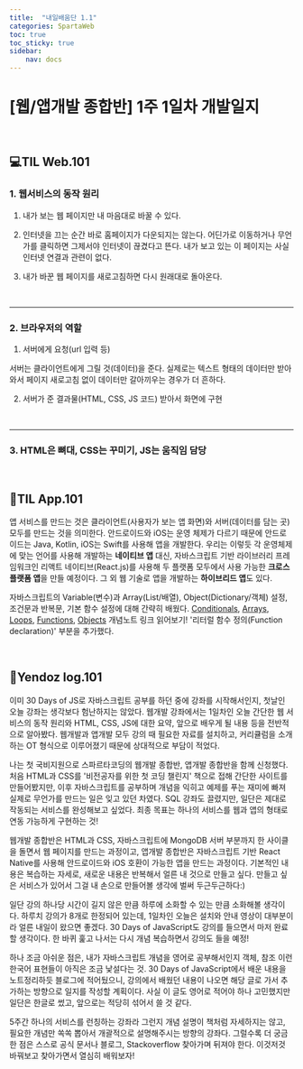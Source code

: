 ```yaml
---
title:  "내일배움단 1.1"
categories: SpartaWeb
toc: true
toc_sticky: true
sidebar:
    nav: docs
---
```


# [웹/앱개발 종합반] 1주 1일차 개발일지

<br>

## 💻TIL Web.101

### 1. 웹서비스의 동작 원리

1) 내가 보는 웹 페이지만 내 마음대로 바꿀 수 있다.

2) 인터넷을 끄는 순간 바로 홈페이지가 다운되지는 않는다. 어딘가로 이동하거나 무언가를 클릭하면 그제서야 인터넷이 끊겼다고 뜬다. 내가 보고 있는 이 페이지는 사실 인터넷 연결과 관련이 없다.

3) 내가 바꾼 웹 페이지를 새로고침하면 다시 원래대로 돌아온다.
<br>

---
### 2. 브라우저의 역할

1) 서버에게 요청(url 입력 등)

서버는 클라이언트에게 그릴 것(데이터)을 준다. 실제로는 텍스트 형태의 데이터만 받아와서 페이지 새로고침 없이 데이터만 갈아끼우는 경우가 더 흔하다.

2) 서버가 준 결과물(HTML, CSS, JS 코드) 받아서 화면에 구현
<br>

---
### 3. HTML은 뼈대, CSS는 꾸미기, JS는 움직임 담당


<br>


## 📱TIL App.101

앱 서비스를 만드는 것은 클라이언트(사용자가 보는 앱 화면)와 서버(데이터를 담는 곳) 모두를 만드는 것을 의미한다. 안드로이드와 iOS는 운영 체제가 다르기 때문에 안드로이드는 Java, Kotlin, iOS는 Swift를 사용해 앱을 개발한다. 우리는 이렇듯 각 운영체제에 맞는 언어를 사용해 개발하는 **네이티브 앱** 대신, 자바스크립트 기반 라이브러리 프레임워크인 리액트 네이티브(React.js)를 사용해 두 플랫폼 모두에서 사용 가능한 **크로스 플랫폼 앱**을 만들 예정이다. 그 외 웹 기술로 앱을 개발하는 **하이브리드 앱**도 있다.
<br>

자바스크립트의 Variable(변수)과 Array(List/배열), Object(Dictionary/객체) 설정, 조건문과 반복문, 기본 함수 설정에 대해 간략히 배웠다. [Conditionals][1], [Arrays][2], [Loops][3], [Functions][4], [Objects][5] 개념노트 링크 읽어보기! '리터럴 함수 정의(Function declaration)' 부분을 추가했다.

<br>


## 🔌Yendoz log.101

이미 30 Days of JS로 자바스크립트 공부를 하던 중에 강좌를 시작해서인지, 첫날인 오늘 강좌는 생각보다 험난하지는 않았다. 웹개발 강좌에서는 1일차인 오늘 간단한 웹 서비스의 동작 원리와 HTML, CSS, JS에 대한 요약, 앞으로 배우게 될 내용 등을 전반적으로 알아봤다. 웹개발과 앱개발 모두 강의 때 필요한 자료를 설치하고, 커리큘럼을 소개하는 OT 형식으로 이루어졌기 때문에 상대적으로 부담이 적었다.
<br>

나는 첫 국비지원으로 스파르타코딩의 웹개발 종합반, 앱개발 종합반을 함께 신청했다. 처음 HTML과 CSS를 '비전공자를 위한 첫 코딩 챌린지' 책으로 접해 간단한 사이트를 만들어봤지만, 이후 자바스크립트를 공부하며 개념을 익히고 예제를 푸는 재미에 빠져 실제로 무언가를 만드는 일은 잊고 있던 차였다. SQL 강좌도 끌렸지만, 일단은 제대로 작동되는 서비스를 완성해보고 싶었다. 최종 목표는 하나의 서비스를 웹과 앱의 형태로 연동 가능하게 구현하는 것!
<br>

웹개발 종합반은 HTML과 CSS, 자바스크립트에 MongoDB 서버 부분까지 한 사이클을 돌면서 웹 페이지를 만드는 과정이고, 앱개발 종합반은 자바스크립트 기반 React Native를 사용해 안드로이드와 iOS 호환이 가능한 앱을 만드는 과정이다. 기본적인 내용은 복습하는 자세로, 새로운 내용은 반복해서 얼른 내 것으로 만들고 싶다. 만들고 싶은 서비스가 있어서 그걸 내 손으로 만들어볼 생각에 벌써 두근두근하다:)
<br>

일단 강의 하나당 시간이 길지 않은 만큼 하루에 소화할 수 있는 만큼 소화해볼 생각이다. 하루치 강의가 8개로 한정되어 있는데, 1일차인 오늘은 설치와 안내 영상이 대부분이라 얼른 내일이 왔으면 좋겠다. 30 Days of JavaScript도 강의를 들으면서 마저 완료할 생각이다. 한 바퀴 훑고 나서는 다시 개념 복습하면서 강의도 들을 예정!
<br>

하나 조금 아쉬운 점은, 내가 자바스크립트 개념을 영어로 공부해서인지 객체, 참조 이런 한국어 표현들이 아직은 조금 낯설다는 것. 30 Days of JavaScript에서 배운 내용을 노트정리하듯 블로그에 적어뒀으니, 강의에서 배웠던 내용이 나오면 해당 글로 가서 추가하는 방향으로 일지를 작성할 계획이다. 사실 이 글도 영어로 적어야 하나 고민했지만 일단은 한글로 썼고, 앞으로는 적당히 섞어서 쓸 것 같다.
<br>

5주간 하나의 서비스를 런칭하는 강좌라 그런지 개념 설명이 책처럼 자세하지는 않고, 필요한 개념만 쏙쏙 뽑아서 개괄적으로 설명해주시는 방향의 강좌다. 그럴수록 더 궁금한 점은 스스로 공식 문서나 블로그, Stackoverflow 찾아가며 뒤져야 한다. 이것저것 바꿔보고 찾아가면서 열심히 배워보자!

<br>


[1]: https://yendoz.github.io/javascript/js4/ "Day 04. Conditionals"
[2]: https://yendoz.github.io/javascript/js5/ "Day 05. Arrays"
[3]: https://yendoz.github.io/javascript/js6/ "Day 06. Loops"
[4]: https://yendoz.github.io/javascript/js7/ "Day 07. Functions"
[5]: https://yendoz.github.io/javascript/js8/ "Day 08. Objects"